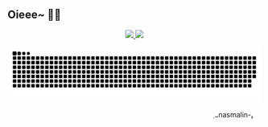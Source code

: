 ## Oieee~ 🦈✨

<div align="center">
  <a href="https://github.com/chasmalin">
  <img height="145em" src="https://github-readme-stats.vercel.app/api?username=chasmalin&show_icons=true&theme=great-gatsby&include_all_commits=true&count_private=true"/>
  <img height="145em" src="https://github-readme-stats.vercel.app/api/top-langs/?username=chasmalin&layout=compact&langs_count=7&theme=great-gatsby"/>
</div>

![Snake animation](https://github.com/chasmalin/chasmalin/blob/output/github-contribution-grid-snake.svg)
  
<div>
  <img align="right" alt="chasmalin-pic" height="160" style="border-radius:50px;" src="https://media.discordapp.net/attachments/989589535333711883/989604561461321738/chasmalin05.png">
</div>
  
<!--
**chasmalin/chasmalin** is a ✨ _special_ ✨ repository because its `README.md` (this file) appears on your GitHub profile.

Here are some ideas to get you started:

- 🔭 I’m currently working on ...
- 🌱 I’m currently learning ...
- 👯 I’m looking to collaborate on ...
- 🤔 I’m looking for help with ...
- 💬 Ask me about ...
- 📫 How to reach me: ...
- 😄 Pronouns: ...
- ⚡ Fun fact: ...
-->
